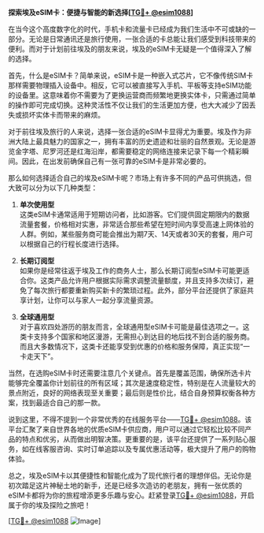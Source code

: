 **探索埃及eSIM卡：便捷与智能的新选择[[TG💪+ @esim1088](https://t.me/s/esim1088)]**

在当今这个高度数字化的时代，手机卡和流量卡已经成为我们生活中不可或缺的一部分。无论是日常通讯还是旅行使用，一张合适的卡总能让我们感受到科技带来的便利。而对于计划前往埃及的朋友来说，埃及的eSIM卡无疑是一个值得深入了解的选择。

首先，什么是eSIM卡？简单来说，eSIM卡是一种嵌入式芯片，它不像传统SIM卡那样需要物理插入设备中。相反，它可以被直接写入手机、平板等支持eSIM功能的设备里。这意味着你不需要为了更换运营商而频繁地更换实体卡，只需通过简单的操作即可完成切换。这种灵活性不仅让我们的生活更加方便，也大大减少了因丢失或损坏实体卡而带来的麻烦。

对于前往埃及旅行的人来说，选择一张合适的eSIM卡显得尤为重要。埃及作为非洲大陆上最具魅力的国家之一，拥有丰富的历史遗迹和壮丽的自然景观。无论是游览金字塔、尼罗河还是红海沿岸，都需要稳定的网络连接来记录下每一个精彩瞬间。因此，在出发前确保自己有一张可靠的eSIM卡是非常必要的。

那么如何选择适合自己的埃及eSIM卡呢？市场上有许多不同的产品可供挑选，但大致可以分为以下几种类型：

1. **单次使用型**  
   这类eSIM卡通常适用于短期访问者，比如游客。它们提供固定期限内的数据流量套餐，价格相对实惠，非常适合那些希望在短时间内享受高速上网体验的人群。例如，某些服务商可能会推出为期7天、14天或者30天的套餐，用户可以根据自己的行程长度进行选择。

2. **长期订阅型**  
   如果你是经常往返于埃及工作的商务人士，那么长期订阅型eSIM卡可能更适合你。这类产品允许用户根据实际需求调整流量额度，并且支持多次续订，避免了每次旅行都要重新购买新卡的繁琐过程。此外，部分平台还提供了家庭共享计划，让你可以与家人一起分享流量资源。

3. **全球通用型**  
   对于喜欢四处游历的朋友而言，全球通用型eSIM卡可能是最佳选项之一。这类卡支持多个国家和地区漫游，无需担心到达目的地后找不到合适的服务商。而且大多数情况下，这类卡还能享受到优惠的价格和服务保障，真正实现“一卡走天下”。

当然，在选购eSIM卡时还需要注意几个关键点。首先是覆盖范围，确保所选卡片能够完全覆盖你计划前往的所有区域；其次是速度稳定性，特别是在人流量较大的景点附近，良好的网络表现至关重要；最后则是性价比，结合自身预算权衡各种方案，找到最适合自己的那一款。

说到这里，不得不提到一个非常优秀的在线服务平台——[TG💪+ @esim1088](https://t.me/s/esim1088)。该平台汇聚了来自世界各地的优质eSIM卡供应商，用户可以通过它轻松比较不同产品的特点和优劣，从而做出明智决策。更重要的是，该平台还提供了一系列贴心服务，如在线客服咨询、实时订单追踪以及专属优惠活动等，极大提升了用户的购物体验。

总之，埃及eSIM卡以其便捷性和智能化成为了现代旅行者的理想伴侣。无论你是初次踏足这片神秘土地的新手，还是已经多次造访的老朋友，拥有一张优质的eSIM卡都将为你的旅程增添更多乐趣与安心。赶紧登录[TG💪+ @esim1088](https://t.me/s/esim1088)，开启属于你的埃及探险之旅吧！

[[TG💪+ @esim1088](https://t.me/s/esim1088) ![Image](https://i.postimg.cc/4NQfJmqS/Snipaste-2025-05-13-00-14-12.png)]